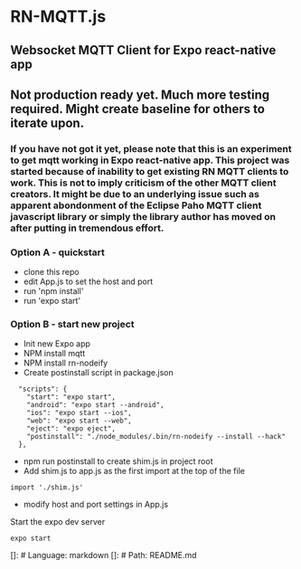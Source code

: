 # RN-MQTT.js

## Websocket MQTT Client for Expo react-native app

## Not production ready yet. Much more testing required. Might create baseline for others to iterate upon.

### If you have not got it yet, please note that this is an experiment to get mqtt working in Expo react-native app. This project was started because of inability to get existing RN MQTT clients to work. This is not to imply criticism of the other MQTT client creators. It might be due to an underlying issue such as apparent abondonment of the Eclipse Paho MQTT client javascript library or simply the library author has moved on after putting in tremendous effort.

### Option A - quickstart

- clone this repo
- edit App.js to set the host and port
- run 'npm install'
- run 'expo start'

### Option B - start new project

- Init new Expo app
- NPM install mqtt
- NPM install rn-nodeify
- Create postinstall script in package.json

```
  "scripts": {
    "start": "expo start",
    "android": "expo start --android",
    "ios": "expo start --ios",
    "web": "expo start --web",
    "eject": "expo eject",
    "postinstall": "./node_modules/.bin/rn-nodeify --install --hack"
  },
```

- npm run postinstall to create shim.js in project root
- Add shim.js to app.js as the first import at the top of the file

```
import './shim.js'
```

- modify host and port settings in App.js

Start the expo dev server

```
expo start
```

[]: # Language: markdown
[]: # Path: README.md
